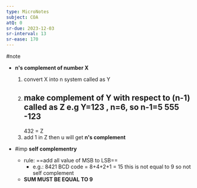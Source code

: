 ```yaml
---
type: MicroNotes
subject: COA
atQ: 0
sr-due: 2023-12-03
sr-interval: 13
sr-ease: 170
---
```

#note
- **n's complement of number X**
	1. convert X into n system called as Y
	2. make complement of Y with respect to (n-1) called as Z
		e.g Y=123 , n=6, so n-1=5
		  555
		-123
		-----
		432 = Z
	3. add 1 in Z then u will get **n's complement**

- #imp **self complementry**
	- rule: ==add all value of MSB to LSB==
		- e.g.: 8421 BCD code = 8+4+2+1 = 15
		  this is not equal to 9 so not self complement
	- **SUM MUST BE EQUAL TO 9**

